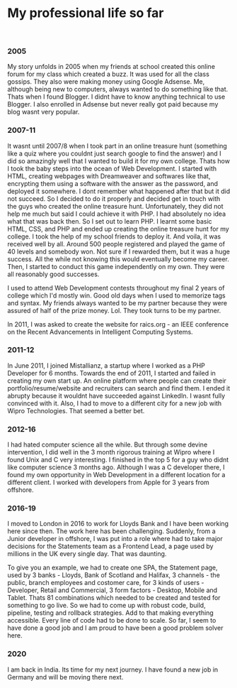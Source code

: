 
# My professional life so far

&nbsp;

### 2005

My story unfolds in 2005 when my friends at school created this online forum for my class which created a buzz. It was used for all the class gossips. They also were making money using Google Adsense. Me, although being new to computers, always wanted to do something like that. Thats when I found Blogger. I didnt have to know anything technical to use Blogger. I also enrolled in Adsense but never really got paid because my blog wasnt very popular.

### 2007-11

It wasnt until 2007/8 when I took part in an online treasure hunt (something like a quiz where you couldnt just search google to find the answer) and I did so amazingly well that I wanted to build it for my own college. Thats how I took the baby steps into the ocean of Web Development. I started with HTML, creating webpages with Dreamweaver and softwares like that, encrypting them using a software with the answer as the password, and deployed it somewhere. I dont remember what happened after that but it did not succeed. So I decided to do it properly and decided get in touch with the guys who created the online treasure hunt. Unfortunately, they did not help me much but said I could achieve it with PHP. I had absolutely no idea what that was back then. So I set out to learn PHP. I learnt some basic HTML, CSS, and PHP and ended up creating the online treasure hunt for my college. I took the help of my school friends to deploy it. And voila, it was received well by all. Around 500 people registered and played the game of 40 levels and somebody won. Not sure if I rewarded them, but it was a huge success. All the while not knowing this would eventually become my career. Then, I started to conduct this game independently on my own. They were all reasonably good successes.

I used to attend Web Development contests throughout my final 2 years of college which I'd mostly win. Good old days when I used to memorize tags and syntax. My friends always wanted to be my partner because they were assured of half of the prize money. Lol. They took turns to be my partner.

In 2011, I was asked to create the website for raics.org - an IEEE conference on the Recent Advancements in Intelligent Computing Systems.

### 2011-12

In June 2011, I joined Mistallianz, a startup where I worked as a PHP Developer for 6 months. Towards the end of 2011, I started and failed in creating my own start up. An online platform where people can create their portfolio/resume/website and recruiters can search and find them. I ended it abrupty because it wouldnt have succeeded against LinkedIn. I wasnt fully convinced with it. Also, I had to move to a different city for a new job with Wipro Technologies. That seemed a better bet.

### 2012-16

I had hated computer science all the while. But through some devine intervention, I did well in the 3 month rigorous training at Wipro where I found Unix and C very interesting. I finished in the top 5 for a guy who didnt like computer science 3 months ago. Although I was a C developer there, I found my own opportunity in Web Development in a different location for a different client. I worked with developers from Apple for 3 years from offshore.

### 2016-19

I moved to London in 2016 to work for Lloyds Bank and I have been working here since then. The work here has been challenging. Suddenly, from a Junior developer in offshore, I was put into a role where had to take major decisions for the Statements team as a Frontend Lead, a page used by millions in the UK every single day. That was daunting.

To give you an example, we had to create one SPA, the Statement page, used by 3 banks - Lloyds, Bank of Scotland and Halifax, 3 channels - the public, branch employees and costomer care, for 3 kinds of users - Developer, Retail and Commercial, 3 form factors - Desktop, Mobile and Tablet. Thats 81 combinations which needed to be created and tested for something to go live. So we had to come up with robust code, build, pipeline, testing and rollback strategies. Add to that making everything accessible. Every line of code had to be done to scale. So far, I seem to have done a good job and I am proud to have been a good problem solver here.

### 2020

I am back in India. Its time for my next journey. I have found a new job in Germany and will be moving there next.